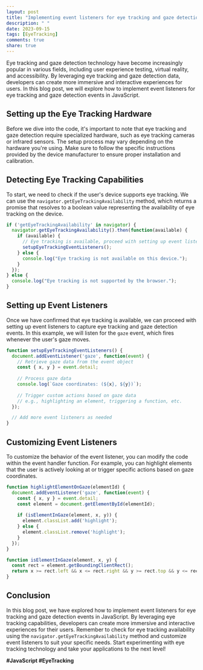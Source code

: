 ```yaml
---
layout: post
title: "Implementing event listeners for eye tracking and gaze detection events in JavaScript"
description: " "
date: 2023-09-15
tags: [EyeTracking]
comments: true
share: true
---
```


Eye tracking and gaze detection technology have become increasingly popular in various fields, including user experience testing, virtual reality, and accessibility. By leveraging eye tracking and gaze detection data, developers can create more immersive and interactive experiences for users. In this blog post, we will explore how to implement event listeners for eye tracking and gaze detection events in JavaScript.

## Setting up the Eye Tracking Hardware

Before we dive into the code, it's important to note that eye tracking and gaze detection require specialized hardware, such as eye tracking cameras or infrared sensors. The setup process may vary depending on the hardware you're using. Make sure to follow the specific instructions provided by the device manufacturer to ensure proper installation and calibration.

## Detecting Eye Tracking Capabilities

To start, we need to check if the user's device supports eye tracking. We can use the `navigator.getEyeTrackingAvailability` method, which returns a promise that resolves to a boolean value representing the availability of eye tracking on the device.

```javascript
if ('getEyeTrackingAvailability' in navigator) {
  navigator.getEyeTrackingAvailability().then(function(available) {
    if (available) {
      // Eye tracking is available, proceed with setting up event listeners
      setupEyeTrackingEventListeners();
    } else {
      console.log("Eye tracking is not available on this device.");
    }
  });
} else {
  console.log("Eye tracking is not supported by the browser.");
}
```

## Setting up Event Listeners

Once we have confirmed that eye tracking is available, we can proceed with setting up event listeners to capture eye tracking and gaze detection events. In this example, we will listen for the `gaze` event, which fires whenever the user's gaze moves.

```javascript
function setupEyeTrackingEventListeners() {
  document.addEventListener('gaze', function(event) {
    // Retrieve gaze data from the event object
    const { x, y } = event.detail;
    
    // Process gaze data
    console.log(`Gaze coordinates: (${x}, ${y})`);
    
    // Trigger custom actions based on gaze data
    // e.g., highlighting an element, triggering a function, etc.
  });

  // Add more event listeners as needed
}
```

## Customizing Event Listeners

To customize the behavior of the event listener, you can modify the code within the event handler function. For example, you can highlight elements that the user is actively looking at or trigger specific actions based on gaze coordinates. 

```javascript
function highlightElementOnGaze(elementId) {
  document.addEventListener('gaze', function(event) {
    const { x, y } = event.detail;
    const element = document.getElementById(elementId);
    
    if (isElementInGaze(element, x, y)) {
      element.classList.add('highlight');
    } else {
      element.classList.remove('highlight');
    }
  });
}

function isElementInGaze(element, x, y) {
  const rect = element.getBoundingClientRect();
  return x >= rect.left && x <= rect.right && y >= rect.top && y <= rect.bottom;
}
```

## Conclusion
In this blog post, we have explored how to implement event listeners for eye tracking and gaze detection events in JavaScript. By leveraging eye tracking capabilities, developers can create more immersive and interactive experiences for their users. Remember to check for eye tracking availability using the `navigator.getEyeTrackingAvailability` method and customize event listeners to suit your specific needs. Start experimenting with eye tracking technology and take your applications to the next level!

**#JavaScript #EyeTracking**